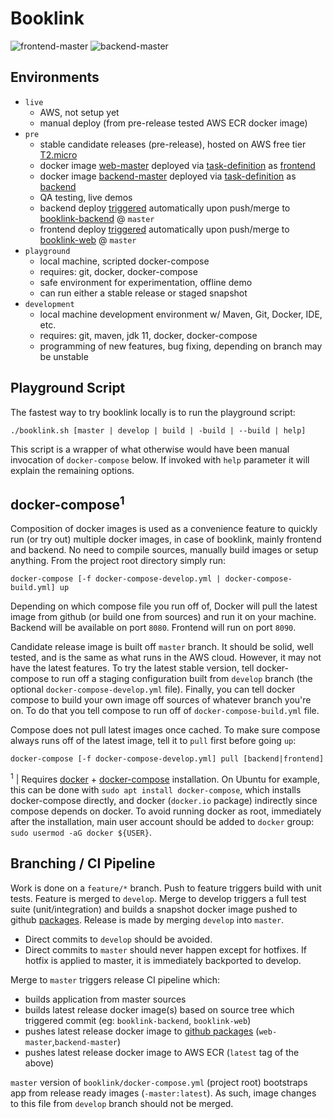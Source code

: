 # Booklink
![frontend-master](https://github.com/mrazjava/booklink/workflows/web-master/badge.svg?branch=master)
![backend-master](https://github.com/mrazjava/booklink/workflows/backend-master/badge.svg?branch=master)

## Environments

* `live`
   - AWS, not setup yet
   - manual deploy (from pre-release tested AWS ECR docker image)
* `pre`
   - stable candidate releases (pre-release), hosted on AWS free tier [T2.micro](https://aws.amazon.com/ec2/instance-types/t2/)
   - docker image [web-master](https://github.com/mrazjava/booklink/packages/141719?version=latest) deployed via [task-definition](https://github.com/mrazjava/booklink/blob/master/.aws/web-pre.json) as [frontend](http://ec2-3-124-3-167.eu-central-1.compute.amazonaws.com/)
   - docker image [backend-master](https://github.com/mrazjava/booklink/packages/130548?version=latest) deployed via [task-definition](https://github.com/mrazjava/booklink/blob/master/.aws/backend-pre.json) as [backend](http://ec2-3-124-3-167.eu-central-1.compute.amazonaws.com:8888/actuator/info)
   - QA testing, live demos
   - backend deploy [triggered](https://github.com/mrazjava/booklink/blob/master/.github/workflows/backend-master.yml) automatically upon push/merge to [booklink-backend](https://github.com/mrazjava/booklink/tree/master/booklink-backend) @ `master`
   - frontend deploy [triggered](https://github.com/mrazjava/booklink/blob/master/.github/workflows/web-master.yml) automatically upon push/merge to [booklink-web](https://github.com/mrazjava/booklink/tree/master/booklink-web) @ `master`
* `playground`
   - local machine, scripted docker-compose
   - requires: git, docker, docker-compose
   - safe environment for experimentation, offline demo
   - can run either a stable release or staged snapshot
* `development`
   - local machine development environment w/ Maven, Git, Docker, IDE, etc.
   - requires: git, maven, jdk 11, docker, docker-compose
   - programming of new features, bug fixing, depending on branch may be unstable

## Playground Script
The fastest way to try booklink locally is to run the playground script:
```
./booklink.sh [master | develop | build | -build | --build | help]
```
This script is a wrapper of what otherwise would have been manual invocation of `docker-compose` below. If invoked with 
`help` parameter it will explain the remaining options.

## docker-compose<sup>1</sup>
Composition of docker images is used as a convenience feature to quickly run (or try out) multiple docker images, in 
case of booklink, mainly frontend and backend. No need to compile sources, manually build images or setup anything. 
From the project root directory simply run:
```
docker-compose [-f docker-compose-develop.yml | docker-compose-build.yml] up
```
Depending on which compose file you run off of, Docker will pull the latest image from github (or build one from sources) 
and run it on your machine. Backend will be available on port `8080`. Frontend will run on port `8090`.

Candidate release image is built off `master` branch. It should be solid, well tested, and is the same as what runs in the 
AWS cloud. However, it may not have the latest features. To try the latest stable version, tell docker-compose to run off a 
staging configuration built from `develop` branch (the optional `docker-compose-develop.yml` file). Finally, you can tell docker 
compose to build your own image off sources of whatever branch you're on. To do that you tell compose to run off of 
`docker-compose-build.yml` file.

Compose does not pull latest images once cached. To make sure compose always runs off of the latest image, tell it to 
`pull` first before going `up`:
```
docker-compose [-f docker-compose-develop.yml] pull [backend|frontend]
```
<sup>1</sup> | Requires [docker](https://docs.docker.com/install/) + [docker-compose](https://docs.docker.com/compose/install/) 
installation. On Ubuntu for example, this can be done with `sudo apt install docker-compose`, which installs 
docker-compose directly, and docker (`docker.io` package) indirectly since compose depends on docker. To avoid running 
docker as root, immediately after the installation, main user account should be added to `docker` group: 
`sudo usermod -aG docker ${USER}`.

## Branching / CI Pipeline
Work is done on a `feature/*` branch. Push to feature triggers build with unit tests. Feature is merged 
to `develop`. Merge to develop triggers a full test suite (unit/integration) and builds a snapshot docker 
image pushed to github [packages](https://github.com/mrazjava/booklink/packages). Release is made by merging `develop` into `master`.

* Direct commits to `develop` should be avoided.
* Direct commits to `master` should never happen except for hotfixes. If hotfix is applied to master, it is immediately backported to develop.

Merge to `master` triggers release CI pipeline which:

* builds application from master sources
* builds latest release docker image(s) based on source tree which triggered commit (eg: `booklink-backend`, `booklink-web`)
* pushes latest release docker image to [github packages](https://github.com/mrazjava/booklink/packages) (`web-master`,`backend-master`)
* pushes latest release docker image to AWS ECR (`latest` tag of the above)

`master` version of `booklink/docker-compose.yml` (project root) bootstraps app from release ready images (`-master:latest`). 
As such, image changes to this file from `develop` branch should not be merged.
